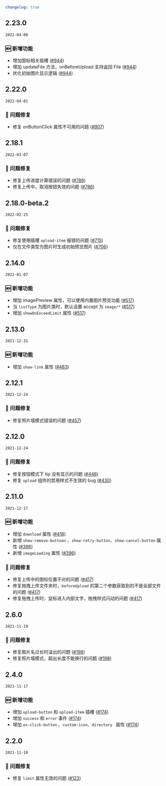 ```yaml
changelog: true
```

## 2.23.0

`2022-04-08`

### 🆕 新增功能

- 增加图标相关插槽 ([#944](https://github.com/mb-design/mb-design-vue/pull/944))
- 增加 updateFile 方法，onBeforeUpload 支持返回 File ([#944](https://github.com/mb-design/mb-design-vue/pull/944))
- 优化初始图片显示逻辑 ([#944](https://github.com/mb-design/mb-design-vue/pull/944))


## 2.22.0

`2022-04-01`

### 🐛 问题修复

- 修复 onButtonClick 属性不可用的问题 ([#907](https://github.com/mb-design/mb-design-vue/pull/907))


## 2.18.1

`2022-03-07`

### 🐛 问题修复

- 修复上传进度计算错误的问题 ([#786](https://github.com/mb-design/mb-design-vue/pull/786))
- 修复上传中，取消按钮失效的问题 ([#786](https://github.com/mb-design/mb-design-vue/pull/786))


## 2.18.0-beta.2

`2022-02-25`

### 🐛 问题修复

- 修复使用插槽 `upload-item` 报错的问题 ([#715](https://github.com/mb-design/mb-design-vue/pull/715))
- 仅在文件类型为图片时生成初始预览图片 ([#706](https://github.com/mb-design/mb-design-vue/pull/706))


## 2.14.0

`2022-01-07`

### 🆕 新增功能

- 增加 imagePreview 属性，可以使用内置图片预览功能 ([#517](https://github.com/mb-design/mb-design-vue/pull/517))
- 当 `listType` 为图片类时，默认设置 accept 为 `image/*` ([#517](https://github.com/mb-design/mb-design-vue/pull/517))
- 增加 `showOnExceedLimit` 属性 ([#517](https://github.com/mb-design/mb-design-vue/pull/517))


## 2.13.0

`2021-12-31`

### 🆕 新增功能

- 增加 `show-link` 属性 ([#483](https://github.com/mb-design/mb-design-vue/pull/483))


## 2.12.1

`2021-12-24`

### 🐛 问题修复

- 修复照片墙模式错误的问题 ([#457](https://github.com/mb-design/mb-design-vue/pull/457))


## 2.12.0

`2021-12-24`

### 🐛 问题修复

- 修复按钮模式下 tip 没有显示的问题 ([#446](https://github.com/mb-design/mb-design-vue/pull/446))
- 修复 `upload` 组件的禁用样式不生效的 bug ([#430](https://github.com/mb-design/mb-design-vue/pull/430))


## 2.11.0

`2021-12-17`

### 🆕 新增功能

- 增加 `download` 属性 ([#418](https://github.com/mb-design/mb-design-vue/pull/418))
- 新增 `show-remove-buttoon` 、`show-retry-button`、`show-cancel-button` 属性 ([#396](https://github.com/mb-design/mb-design-vue/pull/396))
- 新增 `imageLoading` 属性 ([#396](https://github.com/mb-design/mb-design-vue/pull/396))

### 🐛 问题修复

- 修复上传中的图标位置不对的问题 ([#417](https://github.com/mb-design/mb-design-vue/pull/417))
- 修复拖拽上传文件夹时，`beforeUpload` 的第二个参数获取到的不是全部文件的问题 ([#417](https://github.com/mb-design/mb-design-vue/pull/417))
- 修复拖拽上传时，鼠标进入内部文字，拖拽样式闪动的问题 ([#417](https://github.com/mb-design/mb-design-vue/pull/417))


## 2.6.0

`2021-11-19`

### 🐛 问题修复

- 修复图片名过长时溢出的问题 ([#198](https://github.com/mb-design/mb-design-vue/pull/198))
- 修复照片墙模式，超出长度不能换行的问题 ([#198](https://github.com/mb-design/mb-design-vue/pull/198))


## 2.4.0

`2021-11-17`

### 🆕 新增功能

- 增加 `upload-button` 和 `upload-item` 插槽 ([#174](https://github.com/mb-design/mb-design-vue/pull/174))
- 增加 `success` 和 `error` 事件 ([#174](https://github.com/mb-design/mb-design-vue/pull/174))
- 增加 `on-click-button` 、`custom-icon`、`directory ` 属性 ([#174](https://github.com/mb-design/mb-design-vue/pull/174))


## 2.2.0

`2021-11-10`

### 🐛 问题修复

- 修复 `limit` 属性无效的问题 ([#123](https://github.com/mb-design/mb-design-vue/pull/123))

